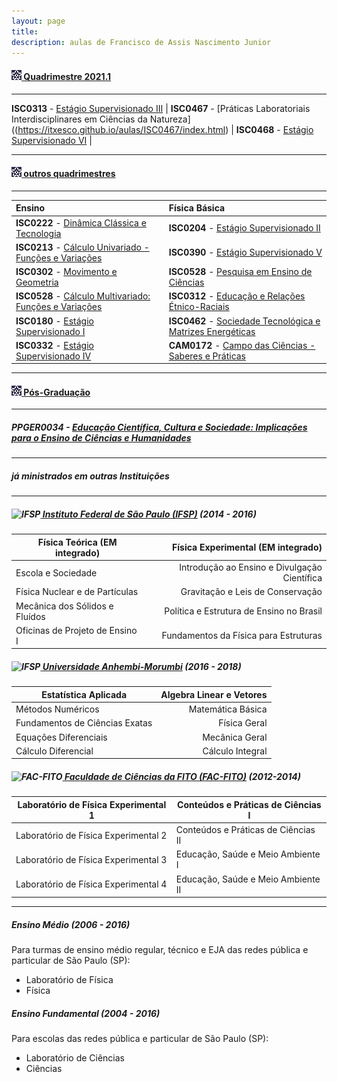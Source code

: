 ```yaml
---
layout: page
title:
description: aulas de Francisco de Assis Nascimento Junior
---
```



#### <a name="current"></a> ![UFSB](icons16/ufsb-icon.jpg)[ Quadrimestre 2021.1](https://ufsb.edu.br)

---

**ISC0313** - [Estágio Supervisionado III](https://itxesco.github.io/aulas/ISC0313/index.html) |
**ISC0467** - [Práticas Laboratoriais Interdisciplinares em Ciências da Natureza]((https://itxesco.github.io/aulas/ISC0467/index.html) |
**ISC0468** - [Estágio Supervisionado VI](https://itxesco.github.io/aulas/ISC0468/index.html) |    

---

#### <a name="old"></a> ![UFSB](icons16/ufsb-icon.jpg)[ outros quadrimestres](https://ufsb.edu.br)

---

| Ensino | Física Básica |
|:---|:---|
| **ISC0222** - [Dinâmica Clássica e Tecnologia](https://itxesco.github.io/aulas/ISC0222/index.html) | **ISC0204** - [Estágio Supervisionado II](https://itxesco.github.io/aulas/ISC0204/index.html) |
| **ISC0213** - [Cálculo Univariado - Funções e Variações](https://itxesco.github.io/aulas/ISC0213/index.html) |  **ISC0390** - [Estágio Supervisionado V](https://itxesco.github.io/aulas/ISC0390/index.html) |
|**ISC0302** - [Movimento e Geometria](https://itxesco.github.io/aulas/ISC0302/index.html) | **ISC0528** - [Pesquisa em Ensino de Ciências](https://itxesco.github.io/aulas/ISC0528/index.html) |
|**ISC0528** - [Cálculo Multivariado: Funções e Variações](https://itxesco.github.io/aulas/ISC0221/index.html)| **ISC0312** - [Educação e Relações Étnico-Raciais](https://itxesco.github.io/aulas/ISC0312/index.html) |
| **ISC0180** - [Estágio Supervisionado I](https://itxesco.github.io/aulas/ISC0180/index.html) | **ISC0462** - [Sociedade Tecnológica e Matrizes Energéticas](https://itxesco.github.io/aulas/ISC0462/index.html) |  
| **ISC0332** - [Estágio Supervisionado IV](https://itxesco.github.io/aulas/ISC0332/index.html) | **CAM0172** - [Campo das Ciências - Saberes e Práticas](https://itxesco.github.io/aulas/CAM0172/index.html) |

---

#### <a name="shortcourses"></a> ![UFSB](icons16/ufsb-icon.jpg)[ Pós-Graduação](https://ufsb.edu.br/ppger)  

---

##### PPGER0034 - [Educação Científica, Cultura e Sociedade: Implicações para o Ensino de Ciências e Humanidades](https://itxesco.github.io/aulas/PPGER0034/index.html)

---
##### <a name="misc"></a> já ministrados em outras Instituições

---

##### ![IFSP](icons16/ifsp-icon.ico)[ Instituto Federal de São Paulo (IFSP)](https://spo.ifsp.edu.br) (2014 - 2016)

Física Teórica (EM integrado) |  Física Experimental (EM integrado)
---|---:
Escola e Sociedade | Introdução ao Ensino e Divulgação Científica
Física Nuclear e de Partículas | Gravitação e Leis de Conservação
Mecânica dos Sólidos e Fluídos | Política e Estrutura de Ensino no Brasil
Oficinas de Projeto de Ensino I |Fundamentos da Física para Estruturas


##### ![IFSP](icons16/uam-icon.ico)[ Universidade Anhembi-Morumbi](https://portal.anhembi.br/escolas/engenharia-e-tecnologia/) (2016 - 2018)


Estatística Aplicada | Algebra Linear e Vetores
---|---:
Métodos Numéricos | Matemática Básica
Fundamentos de Ciências Exatas | Física Geral
Equações Diferenciais | Mecânica Geral
Cálculo Diferencial | Cálculo Integral


##### ![FAC-FITO](icons16/fac_fito-icon.ico)[ Faculdade de Ciências da FITO (FAC-FITO)](http://fito.edu.br) (2012-2014)

Laboratório de Física Experimental 1 | Conteúdos e Práticas de Ciências I
--|--
Laboratório de Física Experimental 2 | Conteúdos e Práticas de Ciências II
Laboratório de Física Experimental 3 | Educação, Saúde e Meio Ambiente I
Laboratório de Física Experimental 4 | Educação, Saúde e Meio Ambiente II


---  
##### Ensino Médio (2006 - 2016)

Para turmas de ensino médio regular, técnico e EJA das redes pública e particular de São Paulo (SP):

- Laboratório de Física
- Física


##### Ensino Fundamental (2004 - 2016)

Para escolas das redes pública e particular de São Paulo (SP):

- Laboratório de Ciências
- Ciências  
